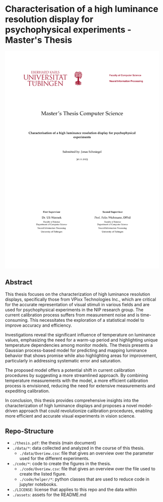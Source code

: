 # Characterisation of a high luminance resolution display for psychophysical experiments - Master's Thesis
![title page](./assets/Titlepage.jpg)

## Abstract
This thesis focuses on the characterization of high luminance resolution displays, specifically those from VPixx Technologies Inc., which are critical for the accurate representation of visual stimuli in various fields and are used for psychophysical experiments in the NIP research group. The current calibration process suffers from measurement noise and is time-consuming. This necessitates the exploration of a statistical model to improve accuracy and efficiency.

Investigations reveal the significant influence of temperature on luminance values, emphasizing the need for a warm-up period and highlighting unique temperature dependencies among monitor models. The thesis presents a Gaussian process-based model for predicting and mapping luminance behavior that shows promise while also highlighting areas for improvement, particularly in addressing systematic error and saturation.

The proposed model offers a potential shift in current calibration procedures by suggesting a more streamlined approach. By combining temperature measurements with the model, a more efficient calibration process is envisioned, reducing the need for extensive measurements and expediting calibration. 

In conclusion, this thesis provides comprehensive insights into the characterization of high luminance displays and proposes a novel model-driven approach that could revolutionize calibration procedures, enabling more efficient and accurate visual experiments in vision science.

## Repo-Structure
* `./thesis.pdf`: the thesis (main document)
* `./data/*`: data collected and analyzed in the course of this thesis.
    * `./data/Overiew.csv`: file that gives an overview over the parameter used for the different experiments.
* `./code/*`: code to create the figures in the thesis.
    * `./code/Overiew.csv`: file that gives an overview over the file used to create the listed figure.
    * `./code/helper/*`: python classes that are used to reduce code in jupyter notebooks.
* `./LICENSE`: license that applies to this repo and the data within
* `./assets`: assets for the README.md